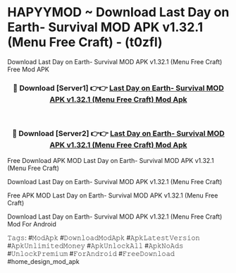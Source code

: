 # HAPYYMOD ~ Download Last Day on Earth- Survival MOD APK v1.32.1 (Menu Free Craft) - (t0zfl)
Download Last Day on Earth- Survival MOD APK v1.32.1 (Menu Free Craft) Free Mod APK

<div align="center">
<h3>🔴 Download [Server1] 👉👉 <a href="https://apk-comot.site?title=Last_Day_on_Earth-_Survival_MOD_APK_v1.32.1_(Menu_Free_Craft)">Last Day on Earth- Survival MOD APK v1.32.1 (Menu Free Craft) Mod Apk</a></h3><br>

<h3>🔴 Download [Server2] 👉👉 <a href="https://apk-comot.site?title=Last_Day_on_Earth-_Survival_MOD_APK_v1.32.1_(Menu_Free_Craft)">Last Day on Earth- Survival MOD APK v1.32.1 (Menu Free Craft) Mod Apk</a></h3>
</div>


Free Download APK MOD Last Day on Earth- Survival MOD APK v1.32.1 (Menu Free Craft)

Download Last Day on Earth- Survival MOD APK v1.32.1 (Menu Free Craft) 

Free APK MOD Last Day on Earth- Survival MOD APK v1.32.1 (Menu Free Craft) 

Download Last Day on Earth- Survival MOD APK v1.32.1 (Menu Free Craft) Mod For Android

𝚃𝚊𝚐𝚜: #𝙼𝚘𝚍𝙰𝚙𝚔 #𝙳𝚘𝚠𝚗𝚕𝚘𝚊𝚍𝙼𝚘𝚍𝙰𝚙𝚔 #𝙰𝚙𝚔𝙻𝚊𝚝𝚎𝚜𝚝𝚅𝚎𝚛𝚜𝚒𝚘𝚗 #𝙰𝚙𝚔𝚄𝚗𝚕𝚒𝚖𝚒𝚝𝚎𝚍𝙼𝚘𝚗𝚎𝚢 #𝙰𝚙𝚔𝚄𝚗𝚕𝚘𝚌𝚔𝙰𝚕𝚕 #𝙰𝚙𝚔𝙽𝚘𝙰𝚍𝚜 #𝚄𝚗𝚕𝚘𝚌𝚔𝙿𝚛𝚎𝚖𝚒𝚞𝚖 #𝙵𝚘𝚛𝙰𝚗𝚍𝚛𝚘𝚒𝚍 #𝙵𝚛𝚎𝚎𝙳𝚘𝚠𝚗𝚕𝚘𝚊𝚍 #home_design_mod_apk
